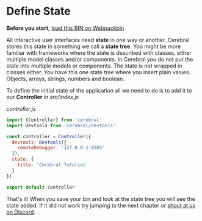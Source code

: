 # Define State

**Before you start,** [load this BIN on Webpackbin](https://webpackbin-prod.firebaseapp.com/#/bins/-KdACuVE1vrPicewg7fm)

All interactive user interfaces need **state** in one way or another. Cerebral stores this state in something we call a **state tree**. You might be more familiar with frameworks where the state is described with classes, either multiple model classes and/or components. In Cerebral you do not put the state into multiple models or components. The state is not wrapped in classes either. You have this one state tree where you insert plain values. Objects, arrays, strings, numbers and boolean.

To define the initial state of the application all we need to do is to add it to our **Controller** in *src/index.js*

*controller.js*
```js
import {Controller} from 'cerebral'
import Devtools from 'cerebral/devtools'

const controller = Controller({
  devtools: Devtools({
    remoteDebugger: '127.0.0.1:8585'
  }),
  state: {
    title: 'Cerebral Tutorial'
  }
})

export default controller
```

That's it! When you save your bin and look at the state tree you will see the state added. If it did not work try jumping to the next chapter or [shout at us on Discord](https://discord.gg/0kIweV4bd2bwwsvH).

